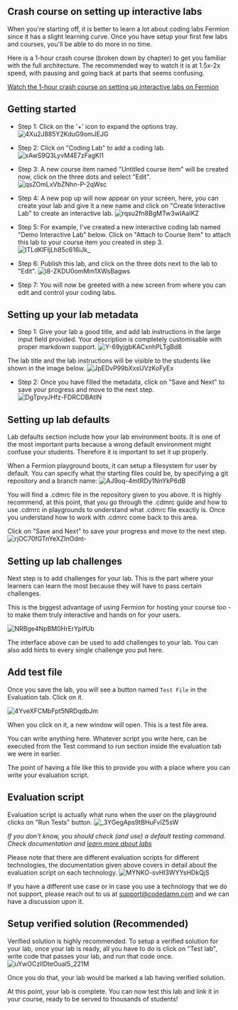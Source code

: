 ## Crash course on setting up interactive labs

When you're starting off, it is better to learn a lot about coding labs Fermion since it has a slight learning curve. Once you have setup your first few labs and courses, you'll be able to do more in no time.

Here is a 1-hour crash course (broken down by chapter) to get you familiar with the full architecture. The recommended way to watch it is at 1.5x-2x speed, with pausing and going back at parts that seems confusing.

[Watch the 1-hour crash course on setting up interactive labs on Fermion](https://https://youtu.be/FAHI-wOj6lQ)



## Getting started

* Step 1: 
Click on the '+' icon to expand the options tray.
![4Xu2J885Y2KduG9omJEJG](https://creator-assets.codedamn.com/fermion-instructor/05-08-2024/instructor_66467ae8ada1f52e23942268/4Xu2J885Y2KduG9omJEJG)

* Step 2: 
Click on "Coding Lab" to add a coding lab.
![xAwS9Q3LyvM4E7zFagKI1](https://creator-assets.codedamn.com/fermion-instructor/05-08-2024/instructor_66467ae8ada1f52e23942268/xAwS9Q3LyvM4E7zFagKI1)

* Step 3: 
A new course item named "Untitled course item" will be created now, click on the three dots and select "Edit".
![qsZOmLxVbZNhn-P-2qWsc](https://creator-assets.codedamn.com/fermion-instructor/05-08-2024/instructor_66467ae8ada1f52e23942268/qsZOmLxVbZNhn-P-2qWsc)

* Step 4:
A new pop up will now appear on your screen, here, you can create your lab and give it a new name and click on "Create Interactive Lab" to create an interactive lab.
![rqsu2fn8BgMTw3wIAaIKZ](https://creator-assets.codedamn.com/fermion-instructor/05-08-2024/instructor_66467ae8ada1f52e23942268/rqsu2fn8BgMTw3wIAaIKZ)

* Step 5: 
For example, I've created a new interactive coding lab named "Demo Interactive Lab" below. Click on "Attach to Course Item" to attach this lab to your course item you created in step 3. 
![lTLdKlFIjLh85c616iJk_](https://creator-assets.codedamn.com/fermion-instructor/05-08-2024/instructor_66467ae8ada1f52e23942268/lTLdKlFIjLh85c616iJk_)

* Step 6: 
Publish this lab, and click on the three dots next to the lab to "Edit". 
![i8-ZKDU0omMm1XWsBagws](https://creator-assets.codedamn.com/fermion-instructor/05-08-2024/instructor_66467ae8ada1f52e23942268/i8-ZKDU0omMm1XWsBagws)

* Step 7: 
You will now be greeted with a new screen from where you can edit and control your coding labs. 


## Setting up your lab metadata

* Step 1:
Give your lab a good title, and add lab instructions in the large input field provided. Your description is completely customisable with proper markdown support.
![Y-69yjgbKACxnhPLTgBd8](https://creator-assets.codedamn.com/fermion-instructor/05-08-2024/instructor_66467ae8ada1f52e23942268/Y-69yjgbKACxnhPLTgBd8)

The lab title and the lab instructions will be visible to the students like shown in the image below. 
![JpEDvP99bXxsUVzKoFyEx](https://creator-assets.codedamn.com/fermion-instructor/05-08-2024/instructor_66467ae8ada1f52e23942268/JpEDvP99bXxsUVzKoFyEx)

* Step 2: 
Once you have filled the metadata, click on "Save and Next" to save your progress and move to the next step. 
![DgTpvyJHfz-FDRCDBAtIN](https://creator-assets.codedamn.com/fermion-instructor/05-08-2024/instructor_66467ae8ada1f52e23942268/DgTpvyJHfz-FDRCDBAtIN)

## Setting up lab defaults

Lab defaults section include how your lab environment boots. It is one of the most important parts because a wrong default environment might confuse your students. Therefore it is important to set it up properly.

When a Fermion playground boots, it can setup a filesystem for user by default. You can specify what the starting files could be, by specifying a git repository and a branch name:
![AJ9oq-4mtRDy1NnYkP6dB](https://creator-assets.codedamn.com/fermion-instructor/05-08-2024/instructor_66467ae8ada1f52e23942268/AJ9oq-4mtRDy1NnYkP6dB)

You will find a .cdmrc file in the repository given to you above. It is highly recommend, at this point, that you go through the .cdmrc guide and how to use .cdmrc in playgrounds to understand what .cdmrc file exactly is. Once you understand how to work with .cdmrc come back to this area.

Click on "Save and Next" to save your progress and move to the next step. 
![rjOC70fGTnYeXZInOdnt-](https://creator-assets.codedamn.com/fermion-instructor/05-08-2024/instructor_66467ae8ada1f52e23942268/rjOC70fGTnYeXZInOdnt-)


## Setting up lab challenges

Next step is to add challenges for your lab. This is the part where your learners can learn the most because they will have to pass certain challenges. 

This is the biggest advantage of using Fermion for hosting your course too - to make them truly interactive and hands on for your users. 

![NRBge4NpBM0HrErYpIfUb](https://creator-assets.codedamn.com/fermion-instructor/07-08-2024/instructor_66467ae8ada1f52e23942268/NRBge4NpBM0HrErYpIfUb)

The interface above can be used to add challenges to your lab. You can also add hints to every single challenge you put here.

## Add test file

Once you save the lab, you will see a button named `Test File` in the Evaluation tab. Click on it.

![4YveXFCMbFpt5NRDqdbJm](https://creator-assets.codedamn.com/fermion-instructor/07-08-2024/instructor_66467ae8ada1f52e23942268/4YveXFCMbFpt5NRDqdbJm)

When you click on it, a new window will open. This is a test file area.

You can write anything here. Whatever script you write here, can be executed from the Test command to run section inside the evaluation tab we were in earlier.

The point of having a file like this to provide you with a place where you can write your evaluation script.

## Evaluation script

Evaluation script is actually what runs when the user on the playground clicks on "Run Tests" button.
![_3YGegAps9tBHuFvlZ5sW](https://creator-assets.codedamn.com/fermion-instructor/07-08-2024/instructor_66467ae8ada1f52e23942268/_3YGegAps9tBHuFvlZ5sW)

*If you don't know, you should check (and use) a default testing command. Check documentation and [learn more about labs](https://https://teach.codedamn.com/)*

Please note that there are different evaluation scripts for different technologies, the documentation given above covers in detail about the evaluation script on each technology. 
![MYNKO-svHI3WYYsHDkQjS](https://creator-assets.codedamn.com/fermion-instructor/07-08-2024/instructor_66467ae8ada1f52e23942268/MYNKO-svHI3WYYsHDkQjS)

If you have a different use case or in case you use a technology that we do not support, please reach out to us at [support@codedamn.com](mailto:support@codedamn.com) and we can have a discussion upon it. 

## Setup verified solution (Recommended) 

Verified solution is highly recommended. To setup a verified solution for your lab, once your lab is ready, all you have to do is click on "Test lab", write code that passes your lab, and run that code once.
![uYwOCzIlDteOuaI5_221M](https://creator-assets.codedamn.com/fermion-instructor/07-08-2024/instructor_66467ae8ada1f52e23942268/uYwOCzIlDteOuaI5_221M)

Once you do that, your lab would be marked a lab having verified solution. 

At this point, your lab is complete. You can now test this lab and link it in your course, ready to be served to thousands of students!
